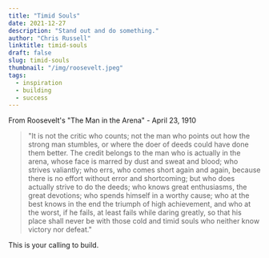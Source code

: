 ```yaml
---
title: "Timid Souls"
date: 2021-12-27
description: "Stand out and do something."
author: "Chris Russell"
linktitle: timid-souls
draft: false
slug: timid-souls
thumbnail: "/img/roosevelt.jpeg"
tags:
  - inspiration
  - building
  - success
---
```

From Roosevelt's "The Man in the Arena" - April 23, 1910

>"It is not the critic who counts; not the man who points out how the strong man stumbles, or where the doer of deeds could have done them better. The credit belongs to the man who is actually in the arena, whose face is marred by dust and sweat and blood; who strives valiantly; who errs, who comes short again and again, because there is no effort without error and shortcoming; but who does actually strive to do the deeds; who knows great enthusiasms, the great devotions; who spends himself in a worthy cause; who at the best knows in the end the triumph of high achievement, and who at the worst, if he fails, at least fails while daring greatly, so that his place shall never be with those cold and timid souls who neither know victory nor defeat."

This is your calling to build.